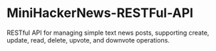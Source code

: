 # MiniHackerNews-RESTFul-API
RESTful API for managing simple text news posts, supporting create, update, read, delete, upvote, and downvote operations. 

